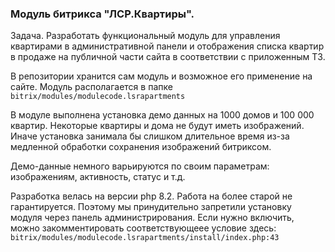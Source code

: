 ### Модуль битрикса "ЛСР.Квартиры".
Задача. 
Разработать функциональный модуль для управления квартирами в административной панели
и отображения списка квартир в продаже на публичной части сайта в соответствии с приложенным ТЗ.

В репозитории хранится сам модуль и возможное его применение на сайте.
Модуль располагается в папке `bitrix/modules/modulecode.lsrapartments`

В модуле выполнена установка демо данных на 1000 домов и 100 000 квартир.
Некоторые квартиры и дома не будут иметь изображений. Иначе установка занимала бы слишком
длительное время из-за медленной обработки сохранения изображений битриксом.

Демо-данные немного варьируются по своим параметрам: изображениям, активность, статус и т.д.

Разработка велась на версии php 8.2. Работа на более старой не гарантируется. Поэтому мы принудительно
запретили установку модуля через панель администрирования. Если нужно включить, можно закомментировать
соответствующеее условие здесь: `bitrix/modules/modulecode.lsrapartments/install/index.php:43`






